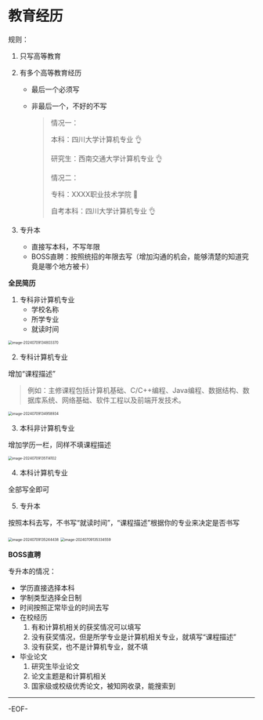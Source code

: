 # 教育经历

规则：

1. 只写高等教育

2. 有多个高等教育经历

   - 最后一个必须写

   - 非最后一个，不好的不写

     >情况一：
     >
     >本科：四川大学计算机专业 👌
     >
     >研究生：西南交通大学计算机专业 👌
     >
     >情况二：
     >
     >专科：XXXX职业技术学院 🙅
     >
     >自考本科：四川大学计算机专业 👌

3. 专升本
   - 直接写本科，不写年限
   - BOSS直聘：按照统招的年限去写（增加沟通的机会，能够清楚的知道究竟是哪个地方被卡）

**全民简历**

1. 专科非计算机专业
   - 学校名称
   - 所学专业
   - 就读时间

<img src="https://resource.duyiedu.com/xiejie/2024-07-09-054804.png" alt="image-20240709134803370" style="zoom:50%;" />

2. 专科计算机专业

增加“课程描述”

>例如：主修课程包括计算机基础、C/C++编程、Java编程、数据结构、数据库系统、网络基础、软件工程以及前端开发技术。

<img src="https://resource.duyiedu.com/xiejie/2024-07-09-054959.png" alt="image-20240709134958934" style="zoom:50%;" />

3. 本科非计算机专业

增加学历一栏，同样不填课程描述

<img src="https://resource.duyiedu.com/xiejie/2024-07-09-055114.png" alt="image-20240709135114102" style="zoom:50%;" />

4. 本科计算机专业

全部写全即可

5. 专升本

按照本科去写，不书写“就读时间”，“课程描述”根据你的专业来决定是否书写

<img src="https://resource.duyiedu.com/xiejie/2024-07-09-055244.png" alt="image-20240709135244438" style="zoom:50%;" />

<img src="https://resource.duyiedu.com/xiejie/2024-07-09-055334.png" alt="image-20240709135334559" style="zoom:50%;" />

**BOSS直聘**

专升本的情况：

- 学历直接选择本科
- 学制类型选择全日制
- 时间按照正常毕业的时间去写
- 在校经历
  1. 有和计算机相关的获奖情况可以填写
  2. 没有获奖情况，但是所学专业是计算机相关专业，就填写“课程描述”
  3. 没有获奖，也不是计算机专业，就不填
- 毕业论文
  1. 研究生毕业论文
  2. 论文主题是和计算机相关
  3. 国家级或校级优秀论文，被知网收录，能搜索到

---

-EOF-

